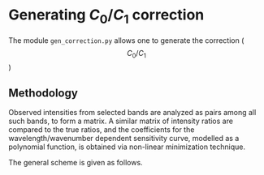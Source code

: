 # Generating $C_{0}/C_{1}$ correction 

The module `gen_correction.py` allows one to generate the correction ($$C_{0}/C_{1}$$)

## Methodology
Observed intensities from selected bands are analyzed as pairs among all such bands, to form a matrix. A similar matrix of intensity ratios are compared to the true ratios, and the coefficients for the wavelength/wavenumber dependent sensitivity curve, modelled as a polynomial function, is obtained via non-linear minimization technique.

The general scheme is given as follows.
